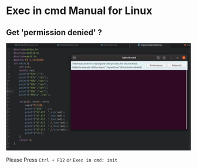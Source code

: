 # Exec in cmd Manual for Linux
## Get 'permission denied' ?
![permission_denied](https://raw.githubusercontent.com/Hadname/exec-in-cmd/master/Screenshot_linux_permission.png)

Please Press `Ctrl + F12` or `Exec in cmd: init`
